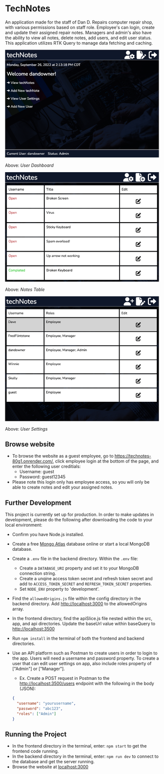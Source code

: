 # TechNotes

An application made for the staff of Dan D. Repairs computer repair shop, with various permissions based on staff role. Employee's can login, create and update their assigned repair notes. Managers and admin's also have the ability to view all notes, delete notes, add users, and edit user status. This application utilizes RTK Query to manage data fetching and caching.

<img src="./dash.png" alt="techNotes dash" width="600">

Above: *User Dashboard*

<img src="./notes.png" alt="notes table" width="600">

Above: *Notes Table*

<img src="./users.png" alt="users settings" width="600">

Above: *User Settings*

## Browse website

* To browse the website as a guest employee, go to <https://technotes-80g1.onrender.com/>, click employee login at the bottom of the page, and enter the following user creditials:
  * Username: guest
  * Password: guest12345
* Please note this login only has employee access, so you will only be able to create notes and edit your assigned notes.

## Further Development

This project is currently set up for production. In order to make updates in development, please do the following after downloading the code to your local environment:

* Confirm you have Node.js installed.
* Create a free [Mongo Atlas](https://www.mongodb.com/atlas/database) database online or start a local MongoDB database.
* Create a `.env` file in the backend directory. Within the `.env` file:
  * Create a `DATABASE_URI` property and set it to your MongoDB connection string.
  * Create a unqine access token secret and refresh token secret and add to `ACCESS_TOKEN_SECRET` and `REFRESH_TOKEN_SECRET` properties.
  * Set `NODE_ENV` property to 'development'.
* Find the `allowedOrigins.js` file within the config directory in the backend directory. Add <http://localhost:3000> to the allowedOrigins array.
* In the frontend directory, find the apiSlice.js file nested within the src, app, and api directories. Update the baseUrl value within baseQuery to <http://localhost:3500>
* Run `npm install` in the terminal of both the frontend and backend directories.
* Use an API platform such as Postman to create users in order to login to the app. Users will need a username and password property. To create a user that can edit user settings on app, also include roles property of ["Admin"] or ["Manager"].
  * Ex. Create a POST request in Postman to the <http://localhost:3500/users> endpoint with the following in the body (JSON):

  ```json
  {
    "username": "yourusername",
    "password": "abc123",
    "roles": ["Admin"]
  }
  ```

## Running the Project

* In the frontend directory in the terminal, enter: `npm start` to get the frontend code running.
* In the backend directory in the terminal, enter: `npm run dev` to connect to the database and get the server running.
* Browse the website at [localhost:3000](http://localhost:3000)
